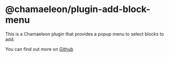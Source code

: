 # @chamaeleon/plugin-add-block-menu

This is a Chamaeleon plugin that provides a popup menu to select blocks to add.

You can find out more on [Github](https://github.com/lFandoriNl/chamaeleon#chamaeleon)

